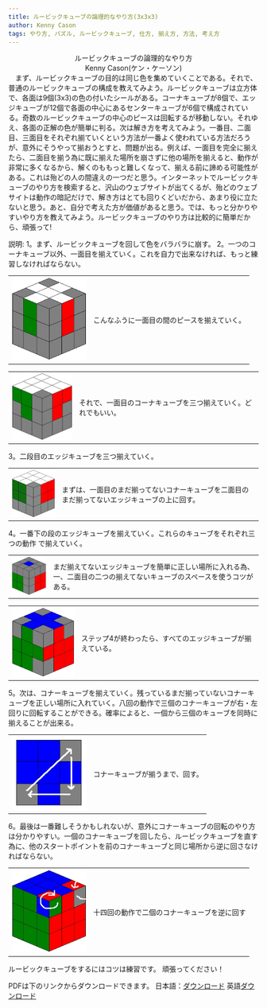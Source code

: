 ```yaml
---
title: ルービックキューブの論理的なやり方(3x3x3)
author: Kenny Cason
tags: やり方, パズル, ルービックキューブ, 仕方, 揃え方, 方法, 考え方
---
```


<center>ルービックキューブの論理的なやり方</center>
<center>Kenny Cason(ケン・ケーソン)</center>
　まず、ルービックキューブの目的は同じ色を集めていくことである。それで、普通のルービックキューブの構成を教えてみよう。ルービックキューブは立方体で、各面は9個(3x3)の色の付いたシールがある。コーナキューブが8個で、エッジキューブが12個で各面の中心にあるセンターキューブが6個で構成されている。奇数のルービックキューブの中心のピースは回転するが移動しない。それゆえ、各面の正解の色が簡単に判る。次は解き方を考えてみよう。一番目、二面目、三面目をそれぞれ揃ていくという方法が一番よく使われている方法だろうが、意外にそうやって揃おうとすと、問題が出る。例えば、一面目を完全に揃えたら、二面目を揃う為に既に揃えた場所を崩さずに他の場所を揃えると、動作が非常に多くなるから、解くのももっと難しくなって、揃える前に諦める可能性がある。これは殆どの人の間違えの一つだと思う。インターネットでルービックキューブのやり方を検索すると、沢山のウェブサイトが出てくるが、殆どのウェブサイトは動作の暗記だけで、解き方はとても回りくどいだから、あまり役に立たないと思う。あと、自分で考えた方が価値があると思う。では、もっと分かりやすいやり方を教えてみよう。ルービックキューブのやり方は比較的に簡単だから、頑張って!

説明:
1。まず、ルービックキューブを回して色をバラバラに崩す。
2。一つのコーナキューブ以外、一面目を揃えていく。これを自力で出来なければ、もっと練習しなければならない。
<table width="100%"><tr><td><center><img padding="0" width="150" src="/images/rc/rc2.jpg" alt="Rubik's Cube Tutorial" /></center></td><td>こんなふうに一面目の間のピースを揃えていく。</td></table>
<table width="100%"><tr><td><center><img padding="0" width="150" src="/images/rc/rc3.jpg" alt="Rubik's Cube Tutorial" /></center></td><td>それで、一面目のコーナキューブを三つ揃えていく。どれでもいい。
</td></table>

3。二段目のエッジキューブを三つ揃えていく。
<table width="100%"><tr><td><center><img padding="0" width="150" src="/images/rc/rc4.jpg" alt="Rubik's Cube Tutorial" /></center></td><td>まずは、一面目のまだ揃ってないコナーキューブを二面目のまだ揃ってないエッジキューブの上に回す。</td></table>

4。一番下の段のエッジキューブを揃えていく。これらのキューブをそれぞれ三つの動作
で揃えていく。
<table width="100%"><tr><td><center><img padding="0" width="150" src="/images/rc/rc5.jpg" alt="Rubik's Cube Tutorial" /></center></td><td>まだ揃えてないエッジキューブを簡単に正しい場所に入れる為、一、二面目の二つの揃えてないキューブのスペースを使うコツがある。</td></table>
<table width="100%"><tr><td><center><img padding="0" width="150" src="/images/rc/rc6.jpg" alt="Rubik's Cube Tutorial" /></center></td><td>ステップ4が終わったら、すべてのエッジキューブが揃えている。</td></table>

5。次は、コナーキューブを揃えていく。残っているまだ揃っていないコナーキューブを正しい場所に入れていく。八回の動作で三個のコナーキューブが右・左回りに回転することができる。確率によると、一個から三個のキューブを同時に揃えることが出来る。
<table width="100%"><tr><td><center><img padding="0" width="150" src="/images/rc/rc7.jpg" alt="Rubik's Cube Tutorial" /></center></td><td>コナーキューブが揃うまで、回す。</td></table>

6。最後は一番難しそうかもしれないが、意外にコナーキューブの回転のやり方は分かりやすい。一個のコナーキューブを回したら、ルービックキューブを直す為に、他のスタートポイントを前のコナーキューブと同じ場所から逆に回さなければならない。
<table width="100%"><tr><td><center><img padding="0" width="150" src="/images/rc/rc8.jpg" alt="Rubik's Cube Tutorial" /></center></td><td>十四回の動作で二個のコナーキューブを逆に回す</td></table>

ルービックキューブをするにはコツは練習です。
頑張ってください！

PDFは下のリンクからダウンロードできます。
日本語：<a href="/pdf/rubikscube-jp.pdf">ダウンロード</a> 
英語<a href="/pdf/rubikscube-en.pdf">ダウンロード</a> 